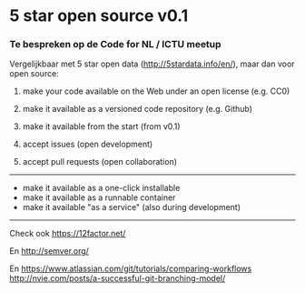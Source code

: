 # 5 star open source v0.1
### Te bespreken op de Code for NL / ICTU meetup
Vergelijkbaar met 5 star open data (http://5stardata.info/en/), maar dan voor open source:

1. make your code available on the Web under an open license (e.g. CC0)

2. make it available as a versioned code repository (e.g. Github)

3. make it available from the start (from v0.1)

4. accept issues (open development)

5. accept pull requests (open collaboration)

---

- make it available as a one-click installable
- make it available as a runnable container
- make it available "as a service" (also during development)

---

Check ook https://12factor.net/

En http://semver.org/

En https://www.atlassian.com/git/tutorials/comparing-workflows
   http://nvie.com/posts/a-successful-git-branching-model/
